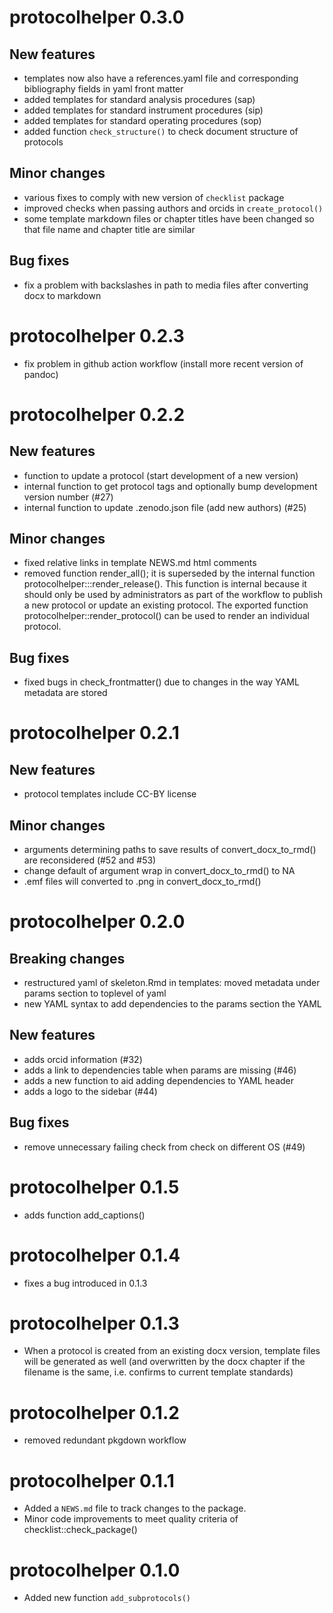 # protocolhelper 0.3.0

## New features

* templates now also have a references.yaml file and corresponding bibliography
  fields in yaml front matter
* added templates for standard analysis procedures (sap)
* added templates for standard instrument procedures (sip)
* added templates for standard operating procedures (sop)
* added function `check_structure()` to check document structure of protocols

## Minor changes

* various fixes to comply with new version of `checklist` package
* improved checks when passing authors and orcids in `create_protocol()`
* some template markdown files or chapter titles have been changed so that file
  name and chapter title are similar

## Bug fixes

* fix a problem with backslashes in path to media files after converting docx
  to markdown

# protocolhelper 0.2.3

* fix problem in github action workflow (install more recent version of pandoc)

# protocolhelper 0.2.2

## New features

* function to update a protocol (start development of a new version)
* internal function to get protocol tags and optionally bump development version
  number (#27)
* internal function to update .zenodo.json file (add new authors) (#25)

## Minor changes

* fixed relative links in template NEWS.md html comments
* removed function render_all(); it is superseded by the internal function
  protocolhelper:::render_release().
  This function is internal because it should only be used by administrators
  as part of the workflow to publish a new protocol or update an existing
  protocol.
  The exported function protocolhelper::render_protocol() can be used to render
  an individual protocol.

## Bug fixes

* fixed bugs in check_frontmatter() due to changes in the way YAML metadata are
  stored

# protocolhelper 0.2.1

## New features

* protocol templates include CC-BY license

## Minor changes

* arguments determining paths to save results of convert_docx_to_rmd() are
  reconsidered (#52 and #53)
* change default of argument wrap in convert_docx_to_rmd() to NA
* .emf files will converted to .png in convert_docx_to_rmd()

# protocolhelper 0.2.0

## Breaking changes

* restructured yaml of skeleton.Rmd in templates: moved metadata under params
  section to toplevel of yaml
* new YAML syntax to add dependencies to the params section the YAML

## New features

* adds orcid information (#32)
* adds a link to dependencies table when params are missing (#46)
* adds a new function to aid adding dependencies to YAML header
* adds a logo to the sidebar (#44)

## Bug fixes

* remove unnecessary failing check from check on different OS (#49)

# protocolhelper 0.1.5

* adds function add_captions()

# protocolhelper 0.1.4

* fixes a bug introduced in 0.1.3

# protocolhelper 0.1.3

* When a protocol is created from an existing docx version, template files will
  be generated as well (and overwritten by the docx chapter if the filename
  is the same, i.e. confirms to current template standards)

# protocolhelper 0.1.2

* removed redundant pkgdown workflow

# protocolhelper 0.1.1

* Added a `NEWS.md` file to track changes to the package.
* Minor code improvements to meet quality criteria of checklist::check_package()

# protocolhelper 0.1.0

* Added new function `add_subprotocols()`
